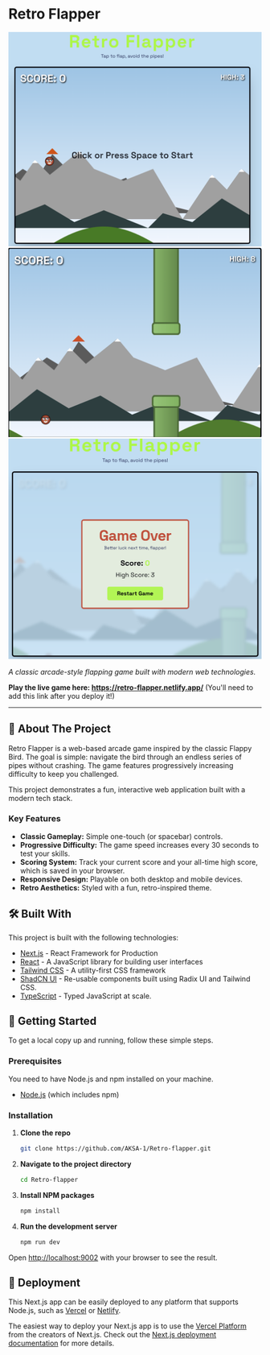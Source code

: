 # Retro Flapper
![start](images/start.png)
![game](images/game.png)
![gameover](images/gameover.png)


*A classic arcade-style flapping game built with modern web technologies.*

**Play the live game here: https://retro-flapper.netlify.app/** (You'll need to add this link after you deploy it!)

---

## 🚀 About The Project

Retro Flapper is a web-based arcade game inspired by the classic Flappy Bird. The goal is simple: navigate the bird through an endless series of pipes without crashing. The game features progressively increasing difficulty to keep you challenged.

This project demonstrates a fun, interactive web application built with a modern tech stack.

### Key Features

*   **Classic Gameplay:** Simple one-touch (or spacebar) controls.
*   **Progressive Difficulty:** The game speed increases every 30 seconds to test your skills.
*   **Scoring System:** Track your current score and your all-time high score, which is saved in your browser.
*   **Responsive Design:** Playable on both desktop and mobile devices.
*   **Retro Aesthetics:** Styled with a fun, retro-inspired theme.

## 🛠️ Built With

This project is built with the following technologies:

*   [Next.js](https://nextjs.org/) - React Framework for Production
*   [React](https://reactjs.org/) - A JavaScript library for building user interfaces
*   [Tailwind CSS](https://tailwindcss.com/) - A utility-first CSS framework
*   [ShadCN UI](https://ui.shadcn.com/) - Re-usable components built using Radix UI and Tailwind CSS.
*   [TypeScript](https://www.typescriptlang.org/) - Typed JavaScript at scale.

## 🏁 Getting Started

To get a local copy up and running, follow these simple steps.

### Prerequisites

You need to have Node.js and npm installed on your machine.
*   [Node.js](https://nodejs.org/en/) (which includes npm)

### Installation

1.  **Clone the repo**
    ```sh
    git clone https://github.com/AKSA-1/Retro-flapper.git
    ```
2.  **Navigate to the project directory**
    ```sh
    cd Retro-flapper
    ```
3.  **Install NPM packages**
    ```sh
    npm install
    ```
4.  **Run the development server**
    ```sh
    npm run dev
    ```

Open [http://localhost:9002](http://localhost:9002) with your browser to see the result.

## 🚀 Deployment

This Next.js app can be easily deployed to any platform that supports Node.js, such as [Vercel](https://vercel.com/new) or [Netlify](https://www.netlify.com/).

The easiest way to deploy your Next.js app is to use the [Vercel Platform](https://vercel.com/new) from the creators of Next.js. Check out the [Next.js deployment documentation](https://nextjs.org/docs/deployment) for more details.
